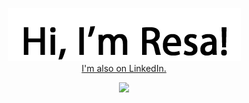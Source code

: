 
<p align="center">
  <img src="https://raw.githubusercontent.com/ResaBrockman/ResaBrockman/main/Hi.png">
  <br />
  <a href="https://www.linkedin.com/in/resabrockman/">I'm also on LinkedIn.</a>
</p>

<p align="center">
  <img src="https://media.giphy.com/media/VeBeB9rR524RW/giphy.gif"/>
</p>



<!---
ResaBrockman/ResaBrockman is a ✨ special ✨ repository because its `README.md` (this file) appears on your GitHub profile.
You can click the Preview link to take a look at your changes.
--->
